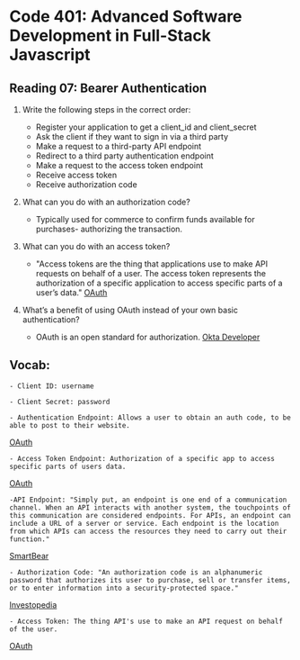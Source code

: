 # Code 401: Advanced Software Development in Full-Stack Javascript

## Reading 07: Bearer Authentication

1. Write the following steps in the correct order:
    - Register your application to get a client_id and client_secret
    - Ask the client if they want to sign in via a third party
    - Make a request to a third-party API endpoint
    - Redirect to a third party authentication endpoint
    - Make a request to the access token endpoint
    - Receive access token
    - Receive authorization code

1. What can you do with an authorization code?
    - Typically used for commerce to confirm funds available for purchases- authorizing the transaction.

1. What can you do with an access token?
    - "Access tokens are the thing that applications use to make API requests on behalf of a user. The access token represents the authorization of a specific application to access specific parts of a user’s data." [OAuth](https://www.oauth.com/oauth2-servers/access-tokens/#:~:text=Access%20tokens%20are%20the%20thing,in%20transit%20and%20in%20storage.)

1. What’s a benefit of using OAuth instead of your own basic authentication?
    - OAuth is an open standard for authorization. [Okta Developer](https://developer.okta.com/blog/2017/06/21/what-the-heck-is-oauth)

## Vocab:

    - Client ID: username

    - Client Secret: password
    
    - Authentication Endpoint: Allows a user to obtain an auth code, to be able to post to their website.
  [OAuth](https://www.oauth.com/oauth2-servers/access-tokens/#:~:text=Access%20tokens%20are%20the%20thing,in%20transit%20and%20in%20storage.)
    
    - Access Token Endpoint: Authorization of a specific app to access specific parts of users data. 
  [OAuth](https://www.oauth.com/oauth2-servers/access-tokens/#:~:text=Access%20tokens%20are%20the%20thing,in%20transit%20and%20in%20storage.)
  
    -API Endpoint: "Simply put, an endpoint is one end of a communication channel. When an API interacts with another system, the touchpoints of this communication are considered endpoints. For APIs, an endpoint can include a URL of a server or service. Each endpoint is the location from which APIs can access the resources they need to carry out their function." 
  [SmartBear](https://smartbear.com/learn/performance-monitoring/api-endpoints/)
    
    - Authorization Code: "An authorization code is an alphanumeric password that authorizes its user to purchase, sell or transfer items, or to enter information into a security-protected space."
  [Investopedia](https://www.investopedia.com/terms/a/authorization-code.asp#:~:text=What%20Is%20an%20Authorization%20Code,into%20a%20security%2Dprotected%20space.)

    - Access Token: The thing API's use to make an API request on behalf of the user. 
  [OAuth](https://www.oauth.com/oauth2-servers/access-tokens/#:~:text=Access%20tokens%20are%20the%20thing,in%20transit%20and%20in%20storage.)